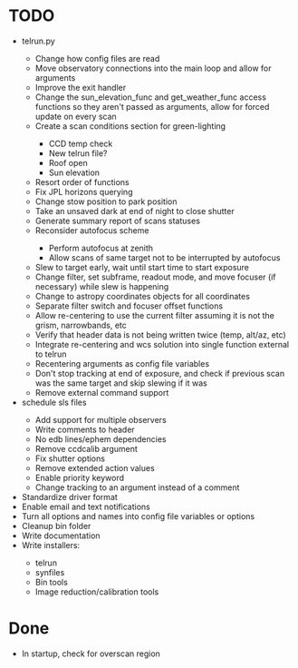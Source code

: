 # TODO
<ul>
<li>telrun.py</li>
    <ul>
    <li>Change how config files are read</li>
    <li>Move observatory connections into the main loop and allow for arguments</li>
    <li>Improve the exit handler</li>
    <li>Change the sun_elevation_func and get_weather_func access functions so they aren't passed as arguments, allow for forced update on every scan</li>
    <li>Create a scan conditions section for green-lighting</li>
        <ul>
        <li>CCD temp check</li>
        <li>New telrun file?</li>
        <li>Roof open</li>
        <li>Sun elevation</li>
        </ul>
    <li>Resort order of functions</li>
    <li>Fix JPL horizons querying</li>
    <li>Change stow position to park position</li>
    <li>Take an unsaved dark at end of night to close shutter</li>
    <li>Generate summary report of scans statuses</li>
    <li>Reconsider autofocus scheme</li>
        <ul>
        <li>Perform autofocus at zenith</li>
        <li>Allow scans of same target not to be interrupted by autofocus</li>
        </ul>
    <li>Slew to target early, wait until start time to start exposure</li>
    <li>Change filter, set subframe, readout mode, and move focuser (if necessary) while slew is happening</li>
    <li>Change to astropy coordinates objects for all coordinates</li>
    <li>Separate filter switch and focuser offset functions</li>
    <li>Allow re-centering to use the current filter assuming it is not the grism, narrowbands, etc</li>
    <li>Verify that header data is not being written twice (temp, alt/az, etc)</li>
    <li>Integrate re-centering and wcs solution into single function external to telrun</li>
    <li>Recentering arguments as config file variables</li>
    <li>Don't stop tracking at end of exposure, and check if previous scan was the same target and skip slewing if it was</li>
    <li>Remove external command support</li>
    </ul>

<li>schedule sls files</li>
    <ul> 
    <li>Add support for multiple observers</li>
    <li>Write comments to header</li>
    <li>No edb lines/ephem dependencies</li>
    <li>Remove ccdcalib argument</li>
    <li>Fix shutter options</li>
    <li>Remove extended action values</li>
    <li>Enable priority keyword</li>
    <li>Change tracking to an argument instead of a comment</li>
    </ul>

<li>Standardize driver format</li>
<li>Enable email and text notifications</li>
<li>Turn all options and names into config file variables or options</li>
<li>Cleanup bin folder</li>
<li>Write documentation</li>
<li>Write installers:</li>
    <ul>
    <li>telrun</li>
    <li>synfiles</li>
    <li>Bin tools</li>
    <li>Image reduction/calibration tools</li>
    </ul>

</ul>

# Done
<ul>
<li>In startup, check for overscan region</li>

</ul>